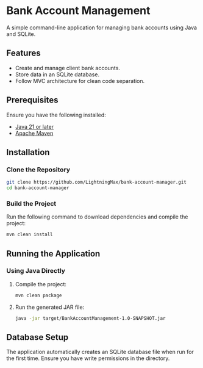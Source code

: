 # Bank Account Management

A simple command-line application for managing bank accounts using Java and SQLite.

## Features
- Create and manage client bank accounts.
- Store data in an SQLite database.
- Follow MVC architecture for clean code separation.

## Prerequisites
Ensure you have the following installed:
- [Java 21 or later](https://adoptopenjdk.net/)
- [Apache Maven](https://maven.apache.org/install.html)

## Installation
### Clone the Repository
```sh
git clone https://github.com/LightningMax/bank-account-manager.git
cd bank-account-manager
```

### Build the Project
Run the following command to download dependencies and compile the project:
```sh
mvn clean install
```

## Running the Application

### Using Java Directly
1. Compile the project:
   ```sh
   mvn clean package
   ```
2. Run the generated JAR file:
   ```sh
   java -jar target/BankAccountManagement-1.0-SNAPSHOT.jar
   ```

## Database Setup
The application automatically creates an SQLite database file when run for the first time. Ensure you have write permissions in the directory.